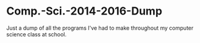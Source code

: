# Comp.-Sci.-2014-2016-Dump
Just a dump of all the programs I've had to make throughout my computer science class at school.
